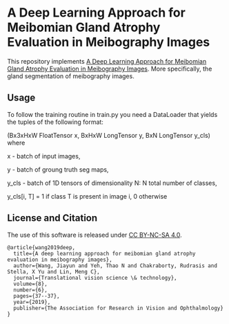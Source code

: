 # A Deep Learning Approach for Meibomian Gland Atrophy Evaluation in Meibography Images

This repository implements [A Deep Learning Approach for Meibomian Gland Atrophy Evaluation in Meibography Images](https://doi.org/10.1167/tvst.8.6.37). More specifically, the gland segmentation of meibography images.

## Usage 

To follow the training routine in train.py you need a DataLoader that yields the tuples of the following format:

(Bx3xHxW FloatTensor x, BxHxW LongTensor y, BxN LongTensor y\_cls) where

x - batch of input images,

y - batch of groung truth seg maps,

y\_cls - batch of 1D tensors of dimensionality N: N total number of classes, 

y\_cls[i, T] = 1 if class T is present in image i, 0 otherwise

## License and Citation
The use of this software is released under [CC BY-NC-SA 4.0](https://creativecommons.org/licenses/by-nc-sa/4.0/).
```
@article{wang2019deep,
  title={A deep learning approach for meibomian gland atrophy evaluation in meibography images},
  author={Wang, Jiayun and Yeh, Thao N and Chakraborty, Rudrasis and Stella, X Yu and Lin, Meng C},
  journal={Translational vision science \& technology},
  volume={8},
  number={6},
  pages={37--37},
  year={2019},
  publisher={The Association for Research in Vision and Ophthalmology}
}
```